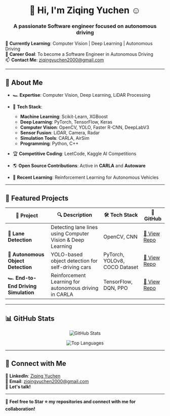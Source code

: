 <h1 align="center">🚗 Hi, I'm Ziqing Yuchen ☺️</h1>

<h3 align="center">A passionate Software engineer focused on autonomous driving</h3>

🌱 **Currently Learning**: Computer Vision | Deep Learning | Autonomous Driving  
🔭 **Career Goal**: To become a Software Engineer in Autonomous Driving  
📫 **Contact Me**: [ziqingyuchen2000@gmail.com](ziqingyuchen2000@gmail.com)

---

## 🚀 About Me
- 🏎 **Expertise**: Computer Vision, Deep Learning, LiDAR Processing
- 🤖 **Tech Stack**:
  - **Machine Learning**: Scikit-Learn, XGBoost
  - **Deep Learning**: PyTorch, TensorFlow, Keras
  - **Computer Vision**: OpenCV, YOLO, Faster R-CNN, DeepLabV3
  - **Sensor Fusion**: LiDAR, Camera, Radar
  - **Simulation Tools**: CARLA, AirSim
  - **Programming**: Python, C++

- 🏆 **Competitive Coding**: LeetCode, Kaggle AI Competitions
- 🌎 **Open Source Contributions**: Active in **CARLA** and **Autoware**
- 📖 **Recent Learning**: Reinforcement Learning for Autonomous Vehicles

---

## 📌 Featured Projects
| 🚗 Project | 🔍 Description | 🛠 Tech Stack | 📂 GitHub |
|-----------|--------------|-------------|------------|
| 🚦 **Lane Detection** | Detecting lane lines using Computer Vision & Deep Learning | OpenCV, CNN | [🔗 View Repo](https://github.com/your-github-username/lane-detection) |
| 🎯 **Autonomous Object Detection** | YOLO-based object detection for self-driving cars | PyTorch, YOLOv8, COCO Dataset | [🔗 View Repo](https://github.com/your-github-username/object-detection) |
| 🏎 **End-to-End Driving Simulation** | Reinforcement Learning for autonomous driving in CARLA | TensorFlow, DQN, PPO | [🔗 View Repo](https://github.com/your-github-username/driving-simulation) |

---

## 📊 GitHub Stats
<p align="center">
  <img src="https://github-readme-stats.vercel.app/api?username=your-github-username&show_icons=true&theme=tokyonight" alt="GitHub Stats">
</p>

<p align="center">
  <img src="https://github-readme-stats.vercel.app/api/top-langs/?username=your-github-username&layout=compact&theme=tokyonight" alt="Top Languages">
</p>

---

## 🤝 Connect with Me
🔗 **LinkedIn**: [Ziqing Yuchen](www.linkedin.com/in/ziqing-yuchen-2a2991355)  
📧 **Email**: [ziqingyuchen2000@gmail.com](mailto:ziqingyuchen2000@gmail.com)  
💬 **Let's talk!**  

---

🌟 **Feel free to Star ⭐ my repositories and connect with me for collaboration!**  
